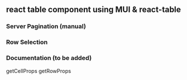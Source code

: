 ## react table component using MUI & react-table

### Server Pagination (manual)

### Row Selection

### Documentation (to be added)

getCellProps
getRowProps
